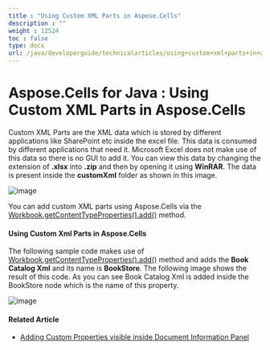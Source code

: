 ```yaml
---
title : "Using Custom XML Parts in Aspose.Cells" 
description : "" 
weight : 12524 
toc : false
type: docs
url: /java/developerguide/technicalarticles/using+custom+xml+parts+in+aspose.cells/
---
```


# Aspose.Cells for Java : Using Custom XML Parts in Aspose.Cells


Custom XML Parts are the XML data which is stored by different applications like SharePoint etc inside the excel file. This data is consumed by different applications that need it. Microsoft Excel does not make use of this data so there is no GUI to add it. You can view this data by changing the extension of **.xlsx** into **.zip** and then by opening it using **WinRAR**. The data is present inside the **customXml** folder as shown in this image.

![image](https://docs2.aspose.com/cells/java/attachments/5276110/5472481.png)

You can add custom XML parts using Aspose.Cells via the [Workbook.getContentTypeProperties().add()](https://apireference.aspose.com/java/cells/com.aspose.cells/contenttypepropertycollection#add(java.lang.Object)) method.

#### Using Custom Xml Parts in Aspose.Cells

The following sample code makes use of [Workbook.getContentTypeProperties().add()](https://apireference.aspose.com/java/cells/com.aspose.cells/contenttypepropertycollection#add(java.lang.Object)) method and adds the **Book Catalog Xml** and its name is **BookStore**. The following image shows the result of this code. As you can see Book Catalog Xml is added inside the BookStore node which is the name of this property.

![image](https://docs2.aspose.com/cells/java/attachments/5276110/5472480.png)


#### Related Article

*   [Adding Custom Properties visible inside Document Information Panel](https://docs2.aspose.com/cells/java/developerguide/technicalarticles/mngworkbooksandworksheets/adding+custom+properties+visible+inside+document+information+panel)

